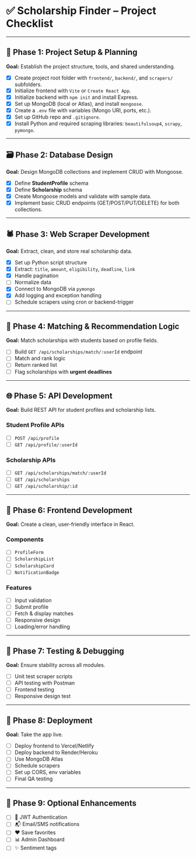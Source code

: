 
# ✅ Scholarship Finder – Project Checklist

---

## 🔧 Phase 1: Project Setup & Planning
**Goal:** Establish the project structure, tools, and shared understanding.

- [x] Create project root folder with `frontend/`, `backend/`, and `scrapers/` subfolders.
- [x] Initialize frontend with `Vite` or `Create React App`.
- [x] Initialize backend with `npm init` and install Express.
- [x] Set up MongoDB (local or Atlas), and install `mongoose`.
- [x] Create a `.env` file with variables (Mongo URI, ports, etc.).
- [x] Set up GitHub repo and `.gitignore`.
- [x] Install Python and required scraping libraries: `beautifulsoup4`, `scrapy`, `pymongo`.

---

## 🗃️ Phase 2: Database Design
**Goal:** Design MongoDB collections and implement CRUD with Mongoose.

- [x] Define **StudentProfile** schema
- [x] Define **Scholarship** schema
- [x] Create Mongoose models and validate with sample data.
- [x] Implement basic CRUD endpoints (GET/POST/PUT/DELETE) for both collections.

---

## 🕷️ Phase 3: Web Scraper Development
**Goal:** Extract, clean, and store real scholarship data.

- [x] Set up Python script structure
- [x] Extract: `title`, `amount`, `eligibility`, `deadline`, `link`
- [x] Handle pagination
- [ ] Normalize data
- [x] Connect to MongoDB via `pymongo`
- [x] Add logging and exception handling
- [ ] Schedule scrapers using cron or backend-trigger

---

## 🧠 Phase 4: Matching & Recommendation Logic
**Goal:** Match scholarships with students based on profile fields.

- [ ] Build `GET /api/scholarships/match/:userId` endpoint
- [ ] Match and rank logic
- [ ] Return ranked list
- [ ] Flag scholarships with **urgent deadlines**

---

## 🌐 Phase 5: API Development
**Goal:** Build REST API for student profiles and scholarship lists.

### Student Profile APIs
- [ ] `POST /api/profile`
- [ ] `GET /api/profile/:userId`

### Scholarship APIs
- [ ] `GET /api/scholarships/match/:userId`
- [ ] `GET /api/scholarships`
- [ ] `GET /api/scholarship/:id`

---

## 🎨 Phase 6: Frontend Development
**Goal:** Create a clean, user-friendly interface in React.

### Components
- [ ] `ProfileForm`
- [ ] `ScholarshipList`
- [ ] `ScholarshipCard`
- [ ] `NotificationBadge`

### Features
- [ ] Input validation
- [ ] Submit profile
- [ ] Fetch & display matches
- [ ] Responsive design
- [ ] Loading/error handling

---

## 🧪 Phase 7: Testing & Debugging
**Goal:** Ensure stability across all modules.

- [ ] Unit test scraper scripts
- [ ] API testing with Postman
- [ ] Frontend testing
- [ ] Responsive design test

---

## 🚀 Phase 8: Deployment
**Goal:** Take the app live.

- [ ] Deploy frontend to Vercel/Netlify
- [ ] Deploy backend to Render/Heroku
- [ ] Use MongoDB Atlas
- [ ] Schedule scrapers
- [ ] Set up CORS, env variables
- [ ] Final QA testing

---

## 🌱 Phase 9: Optional Enhancements

- [ ] 🔐 JWT Authentication
- [ ] 📬 Email/SMS notifications
- [ ] ❤️ Save favorites
- [ ] 📊 Admin Dashboard
- [ ] ✨ Sentiment tags
